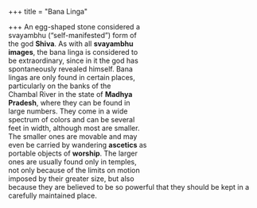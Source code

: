 +++
title = "Bana Linga"

+++
An egg-shaped stone considered a  
svayambhu (“self-manifested”) form of  
the god **Shiva**. As with all **svayambhu**  
**images**, the bana linga is considered to  
be extraordinary, since in it the god has  
spontaneously revealed himself. Bana  
lingas are only found in certain places,  
particularly on the banks of the  
Chambal River in the state of **Madhya**  
**Pradesh**, where they can be found in  
large numbers. They come in a wide  
spectrum of colors and can be several  
feet in width, although most are smaller.  
The smaller ones are movable and may  
even be carried by wandering **ascetics** as  
portable objects of **worship**. The larger  
ones are usually found only in temples,  
not only because of the limits on motion  
imposed by their greater size, but also  
because they are believed to be so powerful that they should be kept in a carefully maintained place.